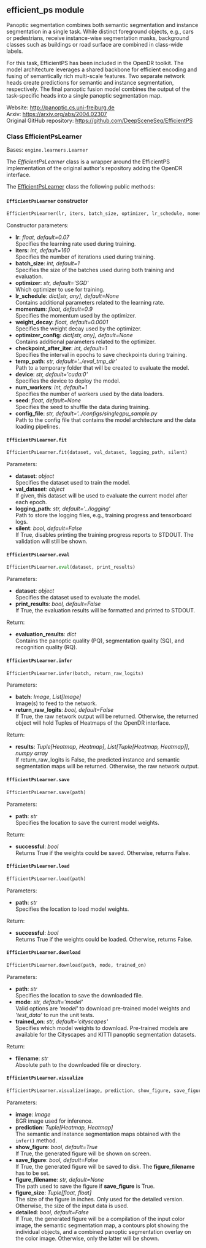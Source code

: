 ## efficient_ps module

Panoptic segmentation combines both semantic segmentation and instance segmentation in a single task.
While distinct foreground objects, e.g., cars or pedestrians, receive instance-wise segmentation masks, background classes such as buildings or road surface are combined in class-wide labels. 

For this task, EfficientPS has been included in the OpenDR toolkit.
The model architecture leverages a shared backbone for efficient encoding and fusing of semantically rich multi-scale features.
Two separate network heads create predictions for semantic and instance segmentation, respectively.
The final panoptic fusion model combines the output of the task-specific heads into a single panoptic segmentation map.

Website: http://panoptic.cs.uni-freiburg.de <br>
Arxiv: https://arxiv.org/abs/2004.02307 <br>
Original GitHub repository: https://github.com/DeepSceneSeg/EfficientPS

### Class EfficientPsLearner
Bases: `engine.learners.Learner`

The *EfficientPsLearner* class is a wrapper around the EfficientPS implementation of the original author's repository adding the OpenDR interface.

The [EfficientPsLearner](#src.opendr.perception.panoptic_segmentation.efficient_ps.efficient_ps_learner.py) class the following public methods:
#### `EfficientPsLearner` constructor
```python
EfficientPsLearner(lr, iters, batch_size, optimizer, lr_schedule, momentum, weight_decay, optimizer_config, checkpoint_after_iter, temp_path, device, num_workers, seed, config_file)
```

Constructor parameters:
- **lr**: *float, default=0.07*  
  Specifies the learning rate used during training.
- **iters**: *int, default=160*  
  Specifies the number of iterations used during training.
- **batch_size**: *int, default=1*  
  Specifies the size of the batches used during both training and evaluation.
- **optimizer**: *str, default='SGD'*  
  Which optimizer to use for training.
- **lr_schedule**: *dict[str, any], default=None*  
  Contains additional parameters related to the learning rate.
- **momentum**: *float, default=0.9*  
  Specifies the momentum used by the optimizer.
- **weight_decay**: *float, default=0.0001*  
  Specifies the weight decay used by the optimizer.
- **optimizer_config**: *dict[str, any], default=None*  
  Contains additional parameters related to the optimizer.
- **checkpoint_after_iter**: *int, default=1*  
  Specifies the interval in epochs to save checkpoints during training.
- **temp_path**: *str, default='../eval_tmp_dir'*  
  Path to a temporary folder that will be created to evaluate the model.
- **device**: *str, default='cuda:0'*  
  Specifies the device to deploy the model.
- **num_workers**: *int, default=1*  
  Specifies the number of workers used by the data loaders.
- **seed**: *float, default=None*  
  Specifies the seed to shuffle the data during training.
- **config_file**: *str, default='../configs/singlegpu_sample.py*  
  Path to the config file that contains the model architecture and the data loading pipelines.

#### `EfficientPsLearner.fit`
```python
EfficientPsLearner.fit(dataset, val_dataset, logging_path, silent)
```

Parameters:
- **dataset**: *object*  
  Specifies the dataset used to train the model.
- **val_dataset**: *object*  
  If given, this dataset will be used to evaluate the current model after each epoch.
- **logging_path**: *str, default='../logging'*  
  Path to store the logging files, e.g., training progress and tensorboard logs.
- **silent**: *bool, default=False*  
  If True, disables printing the training progress reports to STDOUT. The validation will still be shown.

#### `EfficientPsLearner.eval`
```python
EfficientPsLearner.eval(dataset, print_results)
```

Parameters:
- **dataset**: *object*  
  Specifies the dataset used to evaluate the model.
- **print_results**: *bool, default=False*  
  If True, the evaluation results will be formatted and printed to STDOUT.

Return:
- **evaluation_results**: *dict*  
  Contains the panoptic quality (PQ), segmentation quality (SQ), and recognition quality (RQ).

#### `EfficientPsLearner.infer`
```python
EfficientPsLearner.infer(batch, return_raw_logits)
```

Parameters:
- **batch**: *Image*, *List[Image]*  
  Image(s) to feed to the network.
- **return_raw_logits**: *bool, default=False*  
  If True, the raw network output will be returned. Otherwise, the returned object will hold Tuples of Heatmaps of the OpenDR interface.
  
Return:
- **results**: *Tuple[Heatmap, Heatmap]*, *List[Tuple[Heatmap, Heatmap]]*, *numpy array*  
  If return_raw_logits is False, the predicted instance and semantic segmentation maps will be returned. Otherwise, the raw network output.
  
#### `EfficientPsLearner.save`
```python
EfficientPsLearner.save(path)
```

Parameters:
- **path**: *str*  
  Specifies the location to save the current model weights.
  
Return:
- **successful**: *bool*  
  Returns True if the weights could be saved. Otherwise, returns False.
  
#### `EfficientPsLearner.load`
```python
EfficientPsLearner.load(path)
```

Parameters:
- **path**: *str*  
  Specifies the location to load model weights.
  
Return:
- **successful**: *bool*  
  Returns True if the weights could be loaded. Otherwise, returns False.
  
#### `EfficientPsLearner.download`
```python
EfficientPsLearner.download(path, mode, trained_on)
```

Parameters:
- **path**: *str*  
  Specifies the location to save the downloaded file.
- **mode**: *str, default='model'*  
  Valid options are *'model'* to download pre-trained model weights and *'test_data'* to run the unit tests.
- **trained_on**: *str, default='cityscapes'*  
  Specifies which model weights to download. Pre-trained models are available for the Cityscapes and KITTI panoptic segmentation datasets.
  
Return:
- **filename**: *str*  
  Absolute path to the downloaded file or directory.

#### `EfficientPsLearner.visualize`
```python
EfficientPsLearner.visualize(image, prediction, show_figure, save_figure, figure_filename, figure_size, detailed)
```

Parameters:
- **image**: *Image*  
  BGR image used for inference.
- **prediction**: *Tuple[Heatmap, Heatmap]*  
  The semantic and instance segmentation maps obtained with the `infer()` method.
- **show_figure**: *bool, default=True*  
  If True, the generated figure will be shown on screen.
- **save_figure**: *bool, default=False*  
  If True, the generated figure will be saved to disk. The **figure_filename** has to be set.
- **figure_filename**: *str, default=None*  
  The path used to save the figure if **save_figure** is True.
- **figure_size**: *Tuple[float, float]*  
  The size of the figure in inches. Only used for the detailed version. Otherwise, the size of the input data is used.
- **detailed**: *bool, default=False*    
  If True, the generated figure will be a compilation of the input color image, the semantic segmentation map, a contours plot showing the individual objects, and a combined panoptic segmentation overlay on the color image. Otherwise, only the latter will be shown.
